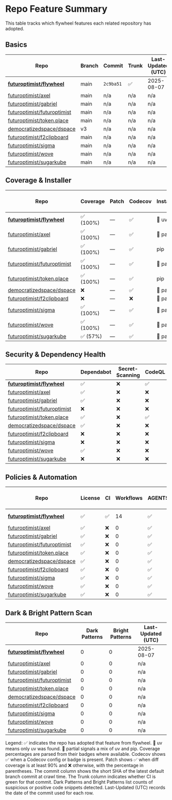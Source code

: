 # Repo Feature Summary

This table tracks which flywheel features each related repository has adopted.

<!-- spellchecker: disable -->
## Basics
| Repo | Branch | Commit | Trunk | Last-Updated (UTC) |
| ---- | ------ | ------ | ----- | ----------------- |
| **[futuroptimist/flywheel](https://github.com/futuroptimist/flywheel)** | main | `2c9ba51` | ✅ | 2025-08-07 |
| [futuroptimist/axel](https://github.com/futuroptimist/axel) | main | n/a | n/a | n/a |
| [futuroptimist/gabriel](https://github.com/futuroptimist/gabriel) | main | n/a | n/a | n/a |
| [futuroptimist/futuroptimist](https://github.com/futuroptimist/futuroptimist) | main | n/a | n/a | n/a |
| [futuroptimist/token.place](https://github.com/futuroptimist/token.place) | main | n/a | n/a | n/a |
| [democratizedspace/dspace](https://github.com/democratizedspace/dspace) | v3 | n/a | n/a | n/a |
| [futuroptimist/f2clipboard](https://github.com/futuroptimist/f2clipboard) | main | n/a | n/a | n/a |
| [futuroptimist/sigma](https://github.com/futuroptimist/sigma) | main | n/a | n/a | n/a |
| [futuroptimist/wove](https://github.com/futuroptimist/wove) | main | n/a | n/a | n/a |
| [futuroptimist/sugarkube](https://github.com/futuroptimist/sugarkube) | main | n/a | n/a | n/a |

## Coverage & Installer
| Repo | Coverage | Patch | Codecov | Installer | Last-Updated (UTC) |
| ---- | -------- | ----- | ------- | --------- | ----------------- |
| **[futuroptimist/flywheel](https://github.com/futuroptimist/flywheel)** | ✅ (100%) | — | ✅ | 🚀 uv | 2025-08-07 |
| [futuroptimist/axel](https://github.com/futuroptimist/axel) | ✅ (100%) | — | ✅ | 🔶 partial | n/a |
| [futuroptimist/gabriel](https://github.com/futuroptimist/gabriel) | ✅ (100%) | — | ✅ | pip | n/a |
| [futuroptimist/futuroptimist](https://github.com/futuroptimist/futuroptimist) | ✅ (100%) | — | ✅ | 🔶 partial | n/a |
| [futuroptimist/token.place](https://github.com/futuroptimist/token.place) | ✅ (100%) | — | ✅ | pip | n/a |
| [democratizedspace/dspace](https://github.com/democratizedspace/dspace) | ❌ | — | ✅ | 🔶 partial | n/a |
| [futuroptimist/f2clipboard](https://github.com/futuroptimist/f2clipboard) | ❌ | — | ❌ | 🔶 partial | n/a |
| [futuroptimist/sigma](https://github.com/futuroptimist/sigma) | ✅ (100%) | — | ✅ | 🔶 partial | n/a |
| [futuroptimist/wove](https://github.com/futuroptimist/wove) | ✅ (100%) | — | ✅ | 🔶 partial | n/a |
| [futuroptimist/sugarkube](https://github.com/futuroptimist/sugarkube) | ✅ (57%) | — | ✅ | 🔶 partial | n/a |


## Security & Dependency Health
| Repo | Dependabot | Secret-Scanning | CodeQL | Snyk (badge) |
| ---- | ---------- | --------------- | ------ | ------------ |
| **[futuroptimist/flywheel](https://github.com/futuroptimist/flywheel)** | ✅ | ❌ | ✅ | ❌ |
| [futuroptimist/axel](https://github.com/futuroptimist/axel) | ✅ | ❌ | ❌ | ❌ |
| [futuroptimist/gabriel](https://github.com/futuroptimist/gabriel) | ✅ | ❌ | ❌ | ❌ |
| [futuroptimist/futuroptimist](https://github.com/futuroptimist/futuroptimist) | ❌ | ❌ | ❌ | ❌ |
| [futuroptimist/token.place](https://github.com/futuroptimist/token.place) | ✅ | ❌ | ✅ | ❌ |
| [democratizedspace/dspace](https://github.com/democratizedspace/dspace) | ✅ | ❌ | ❌ | ❌ |
| [futuroptimist/f2clipboard](https://github.com/futuroptimist/f2clipboard) | ❌ | ❌ | ❌ | ❌ |
| [futuroptimist/sigma](https://github.com/futuroptimist/sigma) | ❌ | ❌ | ❌ | ❌ |
| [futuroptimist/wove](https://github.com/futuroptimist/wove) | ✅ | ❌ | ❌ | ❌ |
| [futuroptimist/sugarkube](https://github.com/futuroptimist/sugarkube) | ❌ | ❌ | ❌ | ❌ |

## Policies & Automation
| Repo | License | CI | Workflows | AGENTS.md | Code of Conduct | Contributing | Pre-commit | Last-Updated (UTC) |
| ---- | ------- | -- | --------- | --------- | --------------- | ------------ | ---------- | ----------------- |
| **[futuroptimist/flywheel](https://github.com/futuroptimist/flywheel)** | ✅ | ✅ | 14 | ✅ | ✅ | ✅ | ✅ | 2025-08-07 |
| [futuroptimist/axel](https://github.com/futuroptimist/axel) | ✅ | ❌ | 0 | ✅ | ✅ | ✅ | ✅ | n/a |
| [futuroptimist/gabriel](https://github.com/futuroptimist/gabriel) | ✅ | ❌ | 0 | ✅ | ✅ | ✅ | ✅ | n/a |
| [futuroptimist/futuroptimist](https://github.com/futuroptimist/futuroptimist) | ✅ | ❌ | 0 | ✅ | ✅ | ✅ | ✅ | n/a |
| [futuroptimist/token.place](https://github.com/futuroptimist/token.place) | ✅ | ❌ | 0 | ✅ | ✅ | ✅ | ✅ | n/a |
| [democratizedspace/dspace](https://github.com/democratizedspace/dspace) | ✅ | ❌ | 0 | ✅ | ✅ | ✅ | ❌ | n/a |
| [futuroptimist/f2clipboard](https://github.com/futuroptimist/f2clipboard) | ✅ | ❌ | 0 | ✅ | ✅ | ✅ | ✅ | n/a |
| [futuroptimist/sigma](https://github.com/futuroptimist/sigma) | ✅ | ❌ | 0 | ✅ | ✅ | ✅ | ✅ | n/a |
| [futuroptimist/wove](https://github.com/futuroptimist/wove) | ✅ | ❌ | 0 | ✅ | ✅ | ✅ | ✅ | n/a |
| [futuroptimist/sugarkube](https://github.com/futuroptimist/sugarkube) | ✅ | ❌ | 0 | ✅ | ❌ | ❌ | ✅ | n/a |

## Dark & Bright Pattern Scan
| Repo | Dark Patterns | Bright Patterns | Last-Updated (UTC) |
| ---- | ------------- | --------------- | ----------------- |
| **[futuroptimist/flywheel](https://github.com/futuroptimist/flywheel)** | 0 | 0 | 2025-08-07 |
| [futuroptimist/axel](https://github.com/futuroptimist/axel) | 0 | 0 | n/a |
| [futuroptimist/gabriel](https://github.com/futuroptimist/gabriel) | 0 | 0 | n/a |
| [futuroptimist/futuroptimist](https://github.com/futuroptimist/futuroptimist) | 0 | 0 | n/a |
| [futuroptimist/token.place](https://github.com/futuroptimist/token.place) | 0 | 0 | n/a |
| [democratizedspace/dspace](https://github.com/democratizedspace/dspace) | 0 | 0 | n/a |
| [futuroptimist/f2clipboard](https://github.com/futuroptimist/f2clipboard) | 0 | 0 | n/a |
| [futuroptimist/sigma](https://github.com/futuroptimist/sigma) | 0 | 0 | n/a |
| [futuroptimist/wove](https://github.com/futuroptimist/wove) | 0 | 0 | n/a |
| [futuroptimist/sugarkube](https://github.com/futuroptimist/sugarkube) | 0 | 0 | n/a |

Legend: ✅ indicates the repo has adopted that feature from flywheel. 🚀 uv means only uv was found. 🔶 partial signals a mix of uv and pip.
Coverage percentages are parsed from their badges where available. Codecov shows ✅ when a Codecov config or badge is present. Patch shows ✅ when diff coverage is at least 90% and ❌ otherwise, with the percentage in parentheses.
The commit column shows the short SHA of the latest default branch commit at crawl time. The Trunk column indicates whether CI is green for that commit. Dark Patterns and Bright Patterns list counts of suspicious or positive code snippets detected.
Last-Updated (UTC) records the date of the commit used for each row.
